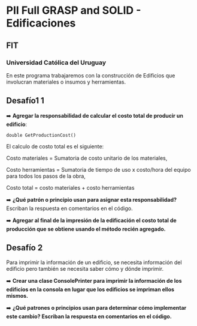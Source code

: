# PII Full GRASP and SOLID - Edificaciones
## FIT
### Universidad Católica del Uruguay

En este programa trabajaremos con la construcción de Edificios que involucran materiales o insumos y herramientas.

## Desafío1 1

➡️ **Agregar la responsabilidad de calcular el costo total de producir un edificio**:

`double GetProductionCost()`

El calculo de costo total es el siguiente:

Costo materiales = Sumatoria de costo unitario de los materiales,

Costo herramientas = Sumatoria de tiempo de uso x costo/hora del equipo para todos los pasos de la obra,

Costo total = costo materiales + costo herramientas

➡️ **¿Qué patrón o principio usan para asignar esta responsabilidad?**
Escriban la respuesta en comentarios en el código.


➡️ **Agregar al final de la impresión de la edificación el costo total de producción que se obtiene usando el método recién agregado.**



## Desafío 2

Para imprimir la información de un edificio, se necesita información del edificio pero también se necesita saber cómo y dónde imprimir.

➡️ **Crear una clase ConsolePrinter para imprimir la información de los edificios en la consola en lugar que los edificios se impriman ellos mismos.**

➡️ **¿Qué patrones o principios usan para determinar cómo implementar este cambio? Escriban la respuesta en comentarios en el código.**
